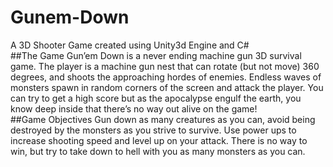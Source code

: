 # Gunem-Down
A 3D Shooter Game created using Unity3d Engine and C#
<br>
##The Game
Gun’em Down is a never ending machine gun 3D survival game. The player is
a machine gun nest that can rotate (but not move) 360 degrees, and shoots the approaching
hordes of enemies. Endless waves of monsters spawn in random corners of the screen and
attack the player. You can try to get a high score but as the apocalypse engulf the earth, you
know deep inside that there’s no way out alive on the game!
<br>
##Game Objectives
Gun down as many creatures as you can, avoid being destroyed by the monsters as you strive
to survive. Use power ups to increase shooting speed and level up on your attack. There is no
way to win, but try to take down to hell with you as many monsters as you can.
